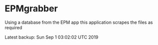 # EPMgrabber
Using a database from the EPM app this application scrapes the files as required


Latest backup: Sun Sep 1 03:02:02 UTC 2019

